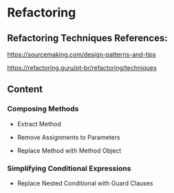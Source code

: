 # Refactoring


## Refactoring Techniques References:


https://sourcemaking.com/design-patterns-and-tips

https://refactoring.guru/pt-br/refactoring/techniques


## Content


### Composing Methods


* Extract Method

* Remove Assignments to Parameters

* Replace Method with Method Object


### Simplifying Conditional Expressions


* Replace Nested Conditional with Guard Clauses

